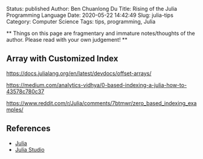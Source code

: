 Status: published
Author: Ben Chuanlong Du
Title: Rising of the Julia Programming Language
Date: 2020-05-22 14:42:49
Slug: julia-tips
Category: Computer Science
Tags: tips, programming, Julia

**
Things on this page are fragmentary and immature notes/thoughts of the author. 
Please read with your own judgement!
**
 

## Array with Customized Index

https://docs.julialang.org/en/latest/devdocs/offset-arrays/

https://medium.com/analytics-vidhya/0-based-indexing-a-julia-how-to-43578c780c37

https://www.reddit.com/r/Julia/comments/7btmwr/zero_based_indexing_examples/

 
## References

- [Julia](http://julialang.org/)
- [Julia Studio](http://forio.com/julia/)
